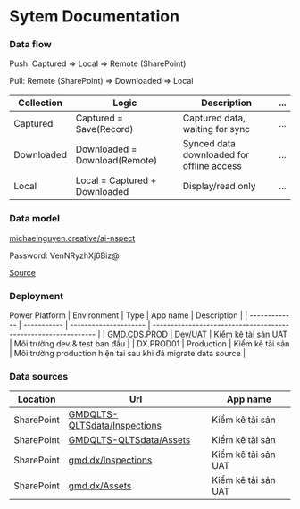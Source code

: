 # Sytem Documentation

### Data flow

Push: Captured => Local => Remote (SharePoint)

Pull: Remote (SharePoint) => Downloaded => Local

| Collection         | Logic                          | Description                               | ...                                   |
| ------------------ | ------------------------------ | ----------------------------------------- | ---------------------------------------------- |
| Captured           | Captured = Save(Record)        | Captured data, waiting for sync           | ...  |
| Downloaded         | Downloaded = Download(Remote)  | Synced data downloaded for offline access | ...  |
| Local              | Local = Captured + Downloaded  | Display/read only                         | ...  |

### Data model

[michaelnguyen.creative/ai-nspect](https://dbdocs.io/michaelnguyen.creative/ai-nspect)

Password: VenNRyzhXj6Biz@

[Source](https://dbdiagram.io/d/ai-nspect-684eb10c3cc77757c8ef42c3)

### Deployment

Power Platform
| Environment   | Type        | App name              | Description                                                    |
| ------------- | ----------- | --------------------- | -------------------------------------------------------------- |
| GMD.CDS.PROD  | Dev/UAT     | Kiểm kê tài sản UAT   | Môi trường dev & test ban đầu                                  |
| DX.PROD01     | Production  | Kiểm kê tài sản       | Môi trường production hiện tại sau khi đã migrate data source  |

### Data sources

| Location    | Url                                                                                                         | App name             | 
| ----------  | ----------------------------------------------------------------------------------------------------------- | -------------------- |
| SharePoint  | [GMDQLTS-QLTSdata/Inspections](https://gmdcorp.sharepoint.com/sites/GMDQLTS-QLTSdata/Lists/Inspections)     | Kiểm kê tài sản      |
| SharePoint  | [GMDQLTS-QLTSdata/Assets](https://gmdcorp.sharepoint.com/sites/GMDQLTS-QLTSdata/Lists/Assets)               | Kiểm kê tài sản      |
| SharePoint  | [gmd.dx/Inspections](https://gmdcorp.sharepoint.com/sites/gmd.dx/Lists/Inspections)     | Kiểm kê tài sản UAT  |
| SharePoint  | [gmd.dx/Assets](https://gmdcorp.sharepoint.com/sites/gmd.dx/Lists/Assets)               | Kiểm kê tài sản UAT  |
